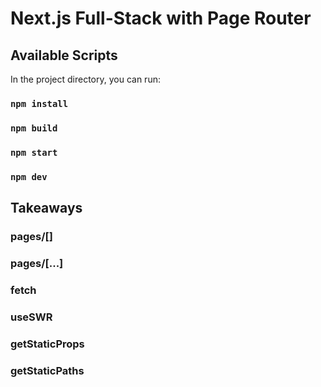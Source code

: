 # Next.js Full-Stack with Page Router

## Available Scripts

In the project directory, you can run:

### `npm install`

### `npm build`

### `npm start`

### `npm dev`

## Takeaways

### pages/[]

### pages/[...]

### fetch

### useSWR

### getStaticProps

### getStaticPaths
